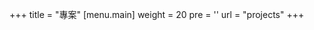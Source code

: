 +++
title = "專案"
[menu.main]
  weight = 20
  pre = '<i class="fas fa-fw fa-folder"></i>'
  url = "projects"
+++
